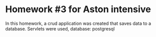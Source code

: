 # Homework #3 for Aston intensive
In this homework, a crud application was created that saves data to a database. Servlets were used, database: postgresql
